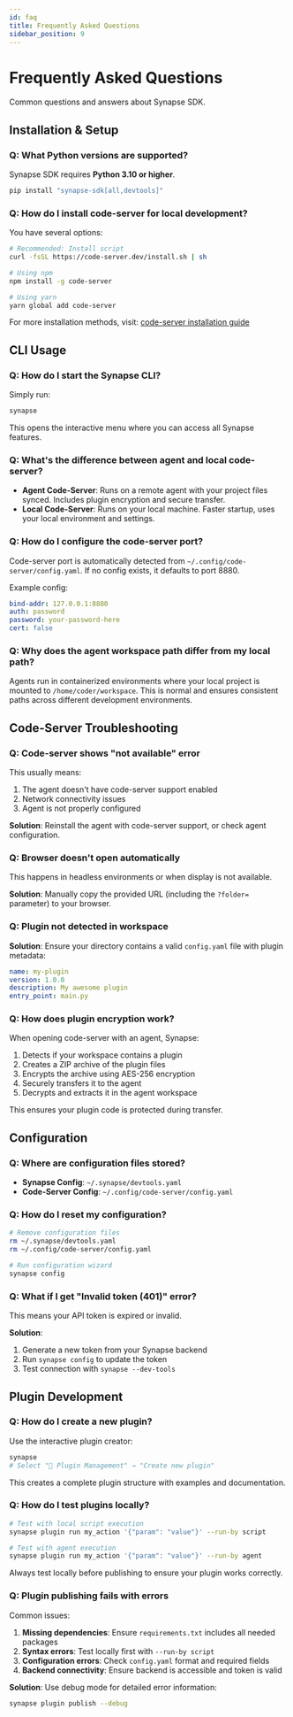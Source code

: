 ```yaml
---
id: faq
title: Frequently Asked Questions
sidebar_position: 9
---
```


# Frequently Asked Questions

Common questions and answers about Synapse SDK.

## Installation & Setup

### Q: What Python versions are supported?

Synapse SDK requires **Python 3.10 or higher**.

```bash
pip install "synapse-sdk[all,devtools]"
```

### Q: How do I install code-server for local development?

You have several options:

```bash
# Recommended: Install script
curl -fsSL https://code-server.dev/install.sh | sh

# Using npm
npm install -g code-server

# Using yarn
yarn global add code-server
```

For more installation methods, visit: [code-server installation guide](https://coder.com/docs/code-server/latest/install)

## CLI Usage

### Q: How do I start the Synapse CLI?

Simply run:

```bash
synapse
```

This opens the interactive menu where you can access all Synapse features.

### Q: What's the difference between agent and local code-server?

- **Agent Code-Server**: Runs on a remote agent with your project files synced. Includes plugin encryption and secure transfer.
- **Local Code-Server**: Runs on your local machine. Faster startup, uses your local environment and settings.

### Q: How do I configure the code-server port?

Code-server port is automatically detected from `~/.config/code-server/config.yaml`. If no config exists, it defaults to port 8880.

Example config:

```yaml
bind-addr: 127.0.0.1:8880
auth: password
password: your-password-here
cert: false
```

### Q: Why does the agent workspace path differ from my local path?

Agents run in containerized environments where your local project is mounted to `/home/coder/workspace`. This is normal and ensures consistent paths across different development environments.

## Code-Server Troubleshooting

### Q: Code-server shows "not available" error

This usually means:

1. The agent doesn't have code-server support enabled
2. Network connectivity issues
3. Agent is not properly configured

**Solution**: Reinstall the agent with code-server support, or check agent configuration.

### Q: Browser doesn't open automatically

This happens in headless environments or when display is not available.

**Solution**: Manually copy the provided URL (including the `?folder=` parameter) to your browser.

### Q: Plugin not detected in workspace

**Solution**: Ensure your directory contains a valid `config.yaml` file with plugin metadata:

```yaml
name: my-plugin
version: 1.0.0
description: My awesome plugin
entry_point: main.py
```

### Q: How does plugin encryption work?

When opening code-server with an agent, Synapse:

1. Detects if your workspace contains a plugin
2. Creates a ZIP archive of the plugin files
3. Encrypts the archive using AES-256 encryption
4. Securely transfers it to the agent
5. Decrypts and extracts it in the agent workspace

This ensures your plugin code is protected during transfer.

## Configuration

### Q: Where are configuration files stored?

- **Synapse Config**: `~/.synapse/devtools.yaml`
- **Code-Server Config**: `~/.config/code-server/config.yaml`

### Q: How do I reset my configuration?

```bash
# Remove configuration files
rm ~/.synapse/devtools.yaml
rm ~/.config/code-server/config.yaml

# Run configuration wizard
synapse config
```

### Q: What if I get "Invalid token (401)" error?

This means your API token is expired or invalid.

**Solution**:

1. Generate a new token from your Synapse backend
2. Run `synapse config` to update the token
3. Test connection with `synapse --dev-tools`

## Plugin Development

### Q: How do I create a new plugin?

Use the interactive plugin creator:

```bash
synapse
# Select "🔌 Plugin Management" → "Create new plugin"
```

This creates a complete plugin structure with examples and documentation.

### Q: How do I test plugins locally?

```bash
# Test with local script execution
synapse plugin run my_action '{"param": "value"}' --run-by script

# Test with agent execution
synapse plugin run my_action '{"param": "value"}' --run-by agent
```

Always test locally before publishing to ensure your plugin works correctly.

### Q: Plugin publishing fails with errors

Common issues:

1. **Missing dependencies**: Ensure `requirements.txt` includes all needed packages
2. **Syntax errors**: Test locally first with `--run-by script`
3. **Configuration errors**: Check `config.yaml` format and required fields
4. **Backend connectivity**: Ensure backend is accessible and token is valid

**Solution**: Use debug mode for detailed error information:

```bash
synapse plugin publish --debug
```
